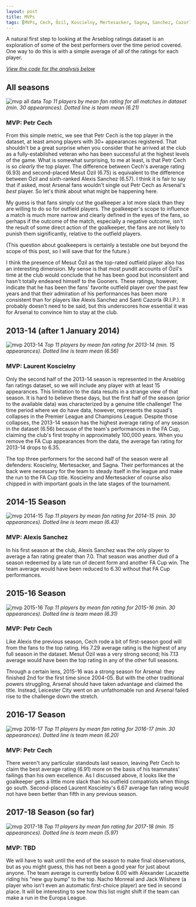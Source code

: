 ```yaml
---
layout: post
title: MVPs
tags: [MVPs, Cech, Özil, Koscielny, Mertesacker, Sagna, Sanchez, Cazorla, Monreal, Wilshere, Lacazette, FA Cup, Premier League, Champions League]
---
```

A natural first step to looking at the Arseblog ratings dataset is an exploration of some of the best performers over the time period covered. One way to do this is with a simple average of all of the ratings for each player.

*[View the code for the analysis below](../code/2018-04-02-mvps.ipynb)*

## All seasons

![mvp all data](../img/mvps/mvp_all_seasons.png)
*Top 11 players by mean fan rating for all matches in dataset (min. 30 appearances). Dotted line is team mean (6.21)*

### MVP: Petr Cech
From this simple metric, we see that Petr Cech is the top player in the dataset, at least among players with 30+ appearances registered. That shouldn't be a great surprise when you consider that he arrived at the club as a fully-established veteran who has been successful at the highest levels of the game. What is somewhat surprising, to me at least, is that Petr Cech is so *clearly* the top player. The difference between Cech's average rating (6.93) and second-placed Mesut Özil (6.75) is equivalent to the difference between Özil and sixth-ranked Alexis Sanchez (6.57). I think it is fair to say that if asked, most Arsenal fans wouldn't single out Petr Cech as Arsenal's *best* player. So let's think about what might be happening here.

My guess is that fans simply cut the goalkeeper a lot more slack than they are willing to do so for outfield players. The goalkeeper's scope to influence a match is much more narrow and clearly defined in the eyes of the fans, so perhaps if the outcome of the match, especially a negative outcome, isn't the result of some direct action of the goalkeeper, the fans are not likely to punish them significantly, relative to the outfield players.

(This question about goalkeepers is certainly a testable one but beyond the scope of this post, so I will save that for the future.)

I think the presence of Mesut Özil as the top-rated outfield player also has an interesting dimension. My sense is that most pundit accounts of Özil's time at the club would conclude that he has been good but inconsistent and hasn't totally endeared himself to the Gooners. These ratings, however, indicate that he has been the fans' favorite outfield player over the past few years and that their admiration of his performances has been more consistent than for players like Alexis Sanchez and Santi Cazorla (R.I.P.). It probably doesn't need to be said, but this underscores how essential it was for Arsenal to convince him to stay at the club.

## 2013-14 (after 1 January 2014)

![mvp 2013-14](../img/mvps/mvp_13_14.png)
*Top 11 players by mean fan rating for 2013-14 (min. 15 appearances). Dotted line is team mean (6.56)*

### MVP: Laurent Koscielny
Only the second half of the 2013-14 season is represented in the Arseblog fan ratings dataset, so we will include any player with at least 15 appearances. This limitation to the data results in a strange view of that season. It is hard to believe these days, but the first half of the season (prior to the available data) was characterized by a genuine title challenge! The time period where we do have data, however, represents the squad's collapses in the Premier League and Champions League. Despite those collapses, the 2013-14 season has the highest average rating of any season in the dataset (6.56) because of the team's performances in the FA Cup, claiming the club's first trophy in approximately 100,000 years. When you remove the FA Cup appearances from the data, the average fan rating for 2013-14 drops to 6.35.

The top three performers for the second half of the season were all defenders: Koscielny, Mertesacker, and Sagna. Their performances at the back were necessary for the team to steady itself in the league and make the run to the FA Cup title. Koscielny and Mertesacker of course also chipped in with important goals in the late stages of the tournament.

## 2014-15 Season

![mvp 2014-15](../img/mvps/mvp_14_15.png)
*Top 11 players by mean fan rating for 2014-15 (min. 30 appearances). Dotted line is team mean (6.43)*

### MVP: Alexis Sanchez
In his first season at the club, Alexis Sanchez was the only player to average a fan rating greater than 7.0. That season was another dud of a season redeemed by a late run of decent form and another FA Cup win. The team average would have been reduced to 6.30 without that FA Cup performances.

## 2015-16 Season

![mvp 2015-16](../img/mvps/mvp_15_16.png)
*Top 11 players by mean fan rating for 2015-16 (min. 30 appearances). Dotted line is team mean (6.31)*

### MVP: Petr Cech
Like Alexis the previous season, Cech rode a bit of first-season good will from the fans to the top rating. His 7.29 average rating is the highest of any full season in the dataset. Mesut Özil was a very strong second; his 7.13 average would have been the top rating in any of the other full seasons.

Through a certain lens, 2015-16 was a strong season for Arsenal: they finished 2nd for the first time since 2004-05. But with the other traditional powers struggling, Arsenal should have taken advantage and claimed the title. Instead, Leicester City went on an unfathomable run and Arsenal failed rise to the challenge down the stretch.

## 2016-17 Season

![mvp 2016-17](../img/mvps/mvp_16_17.png)
*Top 11 players by mean fan rating for 2016-17 (min. 30 appearances). Dotted line is team mean (6.20)*

### MVP: Petr Cech
There weren't any particular standouts last season, leaving Petr Cech to claim the best average rating (6.91) more on the basis of his teammates' failings than his own excellence. As I discussed above, it looks like the goalkeeper gets a little more slack than his outfield compatriots when things go south. Second-placed Laurent Koscielny's 6.67 average fan rating would not have been better than fifth in any previous season.

## 2017-18 Season (so far)

![mvp 2017-18](../img/mvps/mvp_17_18.png)
*Top 11 players by mean fan rating for 2017-18 (min. 15 appearances). Dotted line is team mean (5.97)*

### MVP: TBD
We will have to wait until the end of the season to make final observations, but as you might guess, this has not been a good year for just about anyone. The team average is currently below 6.00 with Alexander Lacazette riding his "new guy bump" to the top. Nacho Monreal and Jack Wilshere (a player who isn't even an automatic first-choice player) are tied in second place. It will be interesting to see how this list might shift if the team can make a run in the Europa League.